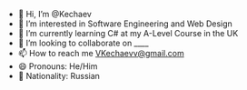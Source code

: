 - 👋 Hi, I’m @Kechaev
- 👀 I’m interested in Software Engineering and Web Design
- 🌱 I’m currently learning C# at my A-Level Course in the UK
- 💞️ I’m looking to collaborate on ____
- 📫 How to reach me VKechaevv@gmail.com
- 😄 Pronouns: He/Him
- 🎌 Nationality: Russian

<!---
Kechaev/Kechaev is a ✨ special ✨ repository because its `README.md` (this file) appears on your GitHub profile.
You can click the Preview link to take a look at your changes.
--->
